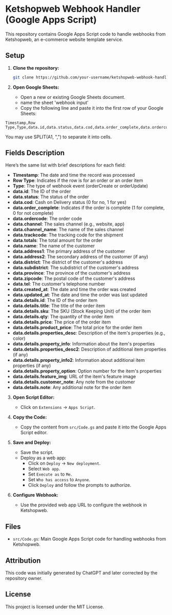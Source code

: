 # Ketshopweb Webhook Handler (Google Apps Script)

This repository contains Google Apps Script code to handle webhooks from Ketshopweb, an e-commerce website template service.

## Setup

1. **Clone the repository:**

   ```bash
   git clone https://github.com/your-username/ketshopweb-webhook-handler.git

   ```

2. **Open Google Sheets:**

   - Open a new or existing Google Sheets document.
   - name the sheet 'webhook input'
   - Copy the following line and paste it into the first row of your Google Sheets:

```text
Timestamp,Row Type,Type,data.id,data.status,data.cod,data.order_complete,data.ordercode,data.channel,data.channel_name,data.trackcode,data.totals,data.name,data.address1,data.address2,data.district,data.subdistrict,data.province,data.zipcode,data.tel,data.created_at,data.updated_at,data.details.id,data.details.title,data.details.sku,data.details.qty,data.details.price,data.details.product_price,data.details.properties_desc,data.details.property_info,data.details.properties_desc2,data.details.property_info2,data.details.property_option,data.details.feature_img,data.details.customer_note,data.details.note
```

You may use SPLIT(A1, ",") to separate it into cells.

## Fields Description

Here’s the same list with brief descriptions for each field:

- **Timestamp**: The date and time the record was processed
- **Row Type**: Indicates if the row is for an order or an order item
- **Type**: The type of webhook event (orderCreate or orderUpdate)
- **data.id**: The ID of the order
- **data.status**: The status of the order
- **data.cod**: Cash on Delivery status (0 for no, 1 for yes)
- **data.order_complete**: Indicates if the order is complete (1 for complete, 0 for not complete)
- **data.ordercode**: The order code
- **data.channel**: The sales channel (e.g., website, app)
- **data.channel_name**: The name of the sales channel
- **data.trackcode**: The tracking code for the shipment
- **data.totals**: The total amount for the order
- **data.name**: The name of the customer
- **data.address1**: The primary address of the customer
- **data.address2**: The secondary address of the customer (if any)
- **data.district**: The district of the customer's address
- **data.subdistrict**: The subdistrict of the customer's address
- **data.province**: The province of the customer's address
- **data.zipcode**: The postal code of the customer's address
- **data.tel**: The customer's telephone number
- **data.created_at**: The date and time the order was created
- **data.updated_at**: The date and time the order was last updated
- **data.details.id**: The ID of the order item
- **data.details.title**: The title of the order item
- **data.details.sku**: The SKU (Stock Keeping Unit) of the order item
- **data.details.qty**: The quantity of the order item
- **data.details.price**: The price of the order item
- **data.details.product_price**: The total price for the order item
- **data.details.properties_desc**: Description of the item's properties (e.g., color)
- **data.details.property_info**: Information about the item's properties
- **data.details.properties_desc2**: Description of additional item properties (if any)
- **data.details.property_info2**: Information about additional item properties (if any)
- **data.details.property_option**: Option number for the item's properties
- **data.details.feature_img**: URL of the item's feature image
- **data.details.customer_note**: Any note from the customer
- **data.details.note**: Any additional note for the order item

3. **Open Script Editor:**

   - Click on `Extensions` -> `Apps Script`.

4. **Copy the Code:**

   - Copy the content from `src/Code.gs` and paste it into the Google Apps Script editor.

5. **Save and Deploy:**

   - Save the script.
   - Deploy as a web app:
     - Click on `Deploy` -> `New deployment`.
     - Select `Web app`.
     - Set `Execute as` to `Me`.
     - Set `Who has access` to `Anyone`.
     - Click `Deploy` and follow the prompts to authorize.

6. **Configure Webhook:**
   - Use the provided web app URL to configure the webhook in Ketshopweb.

## Files

- `src/Code.gs`: Main Google Apps Script code for handling webhooks from Ketshopweb.

## Attribution

This code was initially generated by ChatGPT and later corrected by the repository owner.

## License

This project is licensed under the MIT License.
